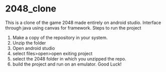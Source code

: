 # 2048_clone
This is a clone of the game 2048 made entirely on android studio. Interface through java using canvas for framework.
Steps to run the project
1. Make a copy of the repository in your system.
2. Unzip the folder
3. Open android studio 
4. select files>open>open exiting project
5. select the 2048 folder in which you unzipped the repo.
6. build the project and run on an emulator.
Good Luck!
